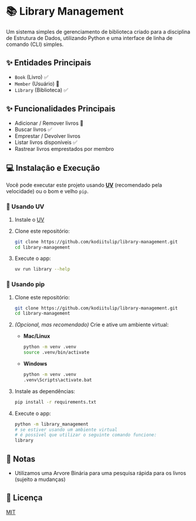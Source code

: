 # 📚 Library Management

Um sistema simples de gerenciamento de biblioteca criado para a
disciplina de Estrutura de Dados, utilizando Python e uma
interface de linha de comando (CLI) simples.

## ✨ Entidades Principais

- `Book` (Livro) ✅
- `Member` (Usuário) 🚧
- `Library` (Biblioteca) ✅

## ✨ Funcionalidades Principais

- Adicionar / Remover livros 🚧
- Buscar livros ✅
- Emprestar / Devolver livros
- Listar livros disponíveis ✅
- Rastrear livros emprestados por membro

## 💻 Instalação e Execução

Você pode executar este projeto usando [**UV**](https://docs.astral.sh/uv)
(recomendado pela velocidade) ou o bom e velho `pip`.

### 🚀 Usando UV

1. Instale o [UV](https://docs.astral.sh/uv)
2. Clone este repositório:

   ```bash
   git clone https://github.com/kodiitulip/library-management.git
   cd library-management
   ```

3. Execute o app:

   ```bash
   uv run library --help
   ```

### 🐍 Usando pip

1. Clone este repositório:

   ```bash
   git clone https://github.com/kodiitulip/library-management.git
   cd library-management
   ```

2. *(Opcional, mas recomendado)* Crie e ative um ambiente virtual:

   - **Mac/Linux**

     ```bash
     python -m venv .venv
     source .venv/bin/activate
     ```

   - **Windows**

     ```bat
     python -m venv .venv
     .venv\Scripts\activate.bat
     ```

3. Instale as dependências:

   ```bash
   pip install -r requirements.txt
   ```

4. Execute o app:

   ```bash
   python -m library_management
   # se estiver usando um ambiente virtual
   # é possível que utilizar o seguinte comando funcione:
   library
   ```

## 🧠 Notas

- Utilizamos uma Arvore Binária para uma pesquisa rápida para
os livros (sujeito a mudanças)

## 📜 Licença

[MIT](./LICENSE)
